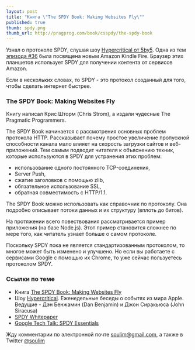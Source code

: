 ```yaml
---
layout: post
title: "Книга \"The SPDY Book: Making Websites Fly\""
published: true
thumb: spdy.png
thumb_url: http://pragprog.com/book/csspdy/the-spdy-book
---
```


Узнал о  протоколе SPDY, слушая шоу [Hypercritical от 5by5](http://5by5.tv/hypercritical). Одна из тем [эпизода #36](http://5by5.tv/hypercritical/36) была посвящена новым Amazon Kindle Fire. Браузер этих планшетов использует SPDY для получении контента от сервисов Amazon.

Если в нескольких словах, то SPDY - это протокол созданный для того, чтобы сделать интернет быстрее.

### The SPDY Book: Making Websites Fly

Книгу написал Крис Шторм (Chris Strom), а издали чудесные The Pragmatic Programmers.

The SPDY Book начинается с рассмотрения основных проблем протокола HTTP. Рассказывает почему простое увеличение пропускной способности канала мало влияет на скорость загрузки сайтов и веб-приложений. Тем самым подводит читателя к объяснению техник, которые используются в SPDY для устранения этих проблем:

- использование одного постоянного TCP-соединения,
- Server Push,
- сжатие заголовков с помощью zlib,
- обязательное использование SSL,
- обратная совместимость с HTTP/1.1.

The SPDY Book можно использовать как справочник по протоколу. Она подробно описывает потоки данных и их структуру (вплоть до битов).

На протяжении всего повествования рассматривается пример приложения (на базе Node.js). Этот пример становится сложнее по мере того, как читатель узнает больше о самом протоколе.

Поскольку SPDY пока не является стандартизованным протоколом, то многое может быть изменено и улучшено. Но если вы работаете с сервисами Google с помощью их Chrome, то уже сейчас пользуетесь протоколом SPDY.

### Ссылки по теме

- Книга [The SPDY Book: Making Websites Fly](http://pragprog.com/book/csspdy/the-spdy-book)
- Шоу [Hypercritical](http://5by5.tv/hypercritical). Еженедельные беседы о событях из мира Apple. Ведущие - Дэн Бенжамин (Dan Benjamin) и Джон Сиракьюса (John Siracusa)
- [SPDY Whitepaper](http://www.chromium.org/spdy/spdy-whitepaper)
- [Google Tech Talk: SPDY Essentials](http://www.youtube.com/watch?v=TNBkxA313kk)

Жду комментарии по электронной почте <soulim@gmail.com>, а также в Twitter [@soulim](http://twitter.com/soulim)